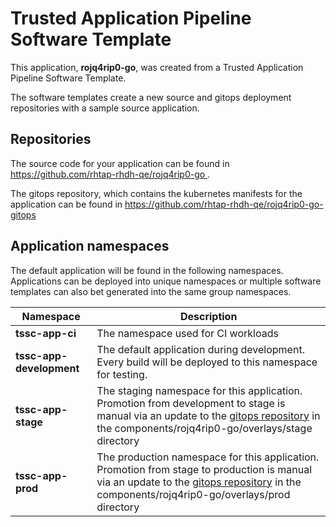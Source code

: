 # Trusted Application Pipeline Software Template

This application, **rojq4rip0-go**, was created from a Trusted Application Pipeline Software Template.

The software templates create a new source and gitops deployment repositories with a sample source application. 

## Repositories

The source code for your application can be found in [https://github.com/rhtap-rhdh-qe/rojq4rip0-go ](https://github.com/rhtap-rhdh-qe/rojq4rip0-go ).
 
The gitops repository, which contains the kubernetes manifests for the application can be found in 
[https://github.com/rhtap-rhdh-qe/rojq4rip0-go-gitops ](https://github.com/rhtap-rhdh-qe/rojq4rip0-go-gitops ) 

## Application namespaces 

The default application will be found in the following namespaces. Applications can be deployed into unique namespaces or multiple software templates can also bet generated into the same group namespaces.  

|  Namespace   |  Description   |  
| -------- | -------- |
| **tssc-app-ci** | The namespace used for CI workloads |
| **tssc-app-development** | The default application during development. Every build will be deployed to this namespace for testing. |
| **tssc-app-stage** | The staging namespace for this application. Promotion from development to stage is manual via an update to the [gitops repository](https://github.com/rhtap-rhdh-qe/rojq4rip0-go-gitops ) in the components/rojq4rip0-go/overlays/stage directory |
| **tssc-app-prod** | The production namespace for this application. Promotion from stage to production is manual via an update to the [gitops repository](https://github.com/rhtap-rhdh-qe/rojq4rip0-go-gitops ) in the components/rojq4rip0-go/overlays/prod directory |